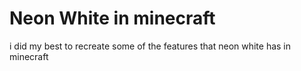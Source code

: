 # Neon White in minecraft
i did my best to recreate some of the features that neon white has in minecraft
